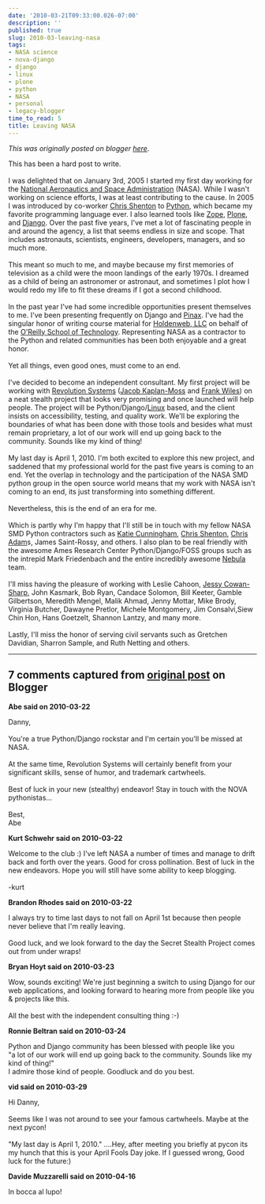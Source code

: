 ```yaml
---
date: '2010-03-21T09:33:00.026-07:00'
description: ''
published: true
slug: 2010-03-leaving-nasa
tags:
- NASA science
- nova-django
- django
- linux
- plone
- python
- NASA
- personal
- legacy-blogger
time_to_read: 5
title: Leaving NASA
---
```


*This was originally posted on blogger [here](https://pydanny.blogspot.com/2010/03/leaving-nasa.html)*.

<div>This has been a hard post to write. </div><div><br /></div>I was delighted that on January 3rd, 2005 I started my first day working for the <a href="http://nasascience.nasa.gov/">National Aeronautics and Space Administration</a> (NASA).   While I wasn't working on science efforts, I was at least contributing to the cause. In 2005 I was introduced by co-worker <a href="http://koansys.com/">Chris Shenton</a> to <a href="http://python.org/">Python</a>, which became my favorite programming language ever. I also learned tools like <a href="http://zope.org/">Zope</a>, <a href="http://plone.org/">Plone</a>, and <a href="http://django.org/">Django</a>. Over the past five years, I've met a lot of fascinating people in and around the agency, a list that seems endless in size and scope. That includes astronauts, scientists, engineers, developers, managers, and so much more.<br /><div><br /></div><div><div>This meant so much to me, and maybe because my first memories of television as a child were the moon landings of the early 1970s. I dreamed as a child of being an astronomer or astronaut, and sometimes I plot how I would redo my life to fit these dreams if I got a second childhood.</div></div><div><br /></div><div>In the past year I've had some incredible opportunities present themselves to me. I've been presenting frequently on Django and <a href="http://pinaxproject.com/">Pinax</a>. I've had the singular honor of writing course material for <a href="http://holdenweb.com/">Holdenweb, LLC</a> on behalf of the <a href="http://www.oreillyschool.com/">O'Reilly School of Technology</a>. Representing NASA as a contractor to the Python and related communities has been both enjoyable and a great honor.</div><div><br /></div><div>Yet all things, even good ones, must come to an end.</div><div><br /></div><div>I've decided to become an independent consultant. My first project will be working with <a href="http://revsys.com/">Revolution Systems</a> (<a href="http://jacobian.org/">Jacob Kaplan-Moss</a> and <a href="http://www.frankwiles.com/">Frank Wiles</a>) on a neat stealth project that looks very promising and once launched will help people. The project will be Python/Django/<a href="http://www.linux.org/">Linux</a> based, and the client insists on accessibility, testing, and quality work. We'll be exploring the boundaries of what has been done with those tools and besides what must remain proprietary, a lot of our work will end up going back to the community. Sounds like my kind of thing!</div><div><br /></div><div>My last day is April 1, 2010. I'm both excited to explore this new project, and saddened that my professional world for the past five years is coming to an end. Yet the overlap in technology and the participation of the NASA SMD python group in the open source world means that my work with NASA isn't coming to an end, its just transforming into something different.</div><div><br /></div><div>Nevertheless, this is the end of an era for me.</div><div><br /></div><div>Which is partly why I'm happy that I'll still be in touch with my fellow NASA SMD Python contractors such as <a href="http://elephantangelchild.blogspot.com/">Katie Cunningham</a>, <a href="http://koansys.com/">Chris Shenton</a>, <a href="http://chris.improbable.org/">Chris Adam</a>s, James Saint-Rossy, and others. I also plan to be real friendly with the awesome Ames Research Center Python/Django/FOSS groups such as the intrepid Mark Friedenbach and the entire incredibly awesome <a href="http://nebula.nasa.gov/">Nebula</a> team.</div><div><br /></div><div>I'll miss having the pleasure of working with Leslie Cahoon, <a href="http://jessykate.com/">Jessy Cowan-Sharp</a>, John Kasmark, Bob Ryan, Candace Solomon, Bill Keeter, Gamble Gilbertson, Meredith Mengel, Malik Ahmad, Jenny Mottar, Mike Brody, Virginia Butcher, Dawayne Pretlor, Michele Montgomery, Jim Consalvi,Siew Chin Hon, Hans Goetzelt, Shannon Lantzy, and many more.</div><div><br /></div><div>Lastly, I'll miss the honor of serving civil servants such as Gretchen Davidian, Sharron Sample, and Ruth Netting and others.</div>

---

## 7 comments captured from [original post](https://pydanny.blogspot.com/2010/03/leaving-nasa.html) on Blogger

**Abe said on 2010-03-22**

Danny,<br /><br />You're a true Python/Django rockstar and I'm certain you'll be missed at NASA.<br /><br />At the same time, Revolution Systems will certainly benefit from your significant skills, sense of humor, and trademark cartwheels.<br /><br />Best of luck in your new (stealthy) endeavor!  Stay in touch with the NOVA pythonistas...<br /><br />Best,<br />Abe

**Kurt Schwehr said on 2010-03-22**

Welcome to the club :)  I've left NASA a number of times and manage to drift back and forth over the years.  Good for cross pollination.  Best of luck in the new endeavors.  Hope you will still have some ability to keep blogging.<br /><br />-kurt

**Brandon Rhodes said on 2010-03-22**

I always try to time last days to not fall on April 1st because then people never believe that I'm really leaving.<br /><br />Good luck, and we look forward to the day the Secret Stealth Project comes out from under wraps!

**Bryan Hoyt said on 2010-03-23**

Wow, sounds exciting! We're just beginning a switch to using Django for our web applications, and looking forward to hearing more from people like you &amp; projects like this.<br /><br />All the best with the independent consulting thing :-)

**Ronnie Beltran said on 2010-03-24**

Python and Django community has been blessed with people like you <br />&quot;a lot of our work will end up going back to the community. Sounds like my kind of thing!&quot;<br />I admire those kind of people. Goodluck and do you best.

**vid said on 2010-03-29**

Hi Danny, <br /><br />Seems like I was not around to see your famous cartwheels. Maybe at the next pycon!<br /><br />&quot;My last day is April 1, 2010.&quot; ....Hey, after meeting you briefly at pycon its my hunch that this is your April Fools Day joke. If I guessed wrong, Good luck for the future:)

**Davide Muzzarelli said on 2010-04-16**

In bocca al lupo!

